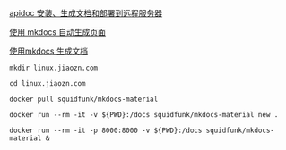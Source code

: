 [apidoc 安装、生成文档和部署到远程服务器](https://blog.csdn.net/a704397849/article/details/100560342)

[使用 mkdocs 自动生成页面](https://blog.csdn.net/freewebsys/article/details/79218294)

[使用mkdocs 生成文档](https://www.wafunny.com/blog/tool/mkdocs.html)


```shell
mkdir linux.jiaozn.com

cd linux.jiaozn.com

docker pull squidfunk/mkdocs-material

docker run --rm -it -v ${PWD}:/docs squidfunk/mkdocs-material new .

docker run --rm -it -p 8000:8000 -v ${PWD}:/docs squidfunk/mkdocs-material &
```
